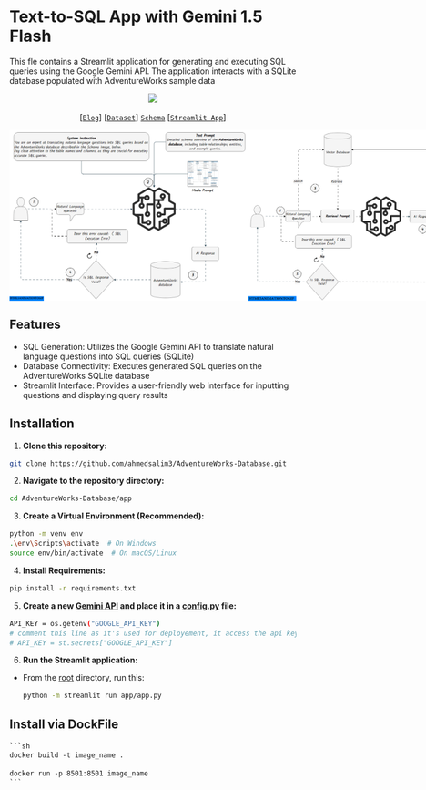 # Text-to-SQL App with Gemini 1.5 Flash

This fle contains a Streamlit application for generating and executing SQL queries using the Google Gemini API. The application interacts with a SQLite database populated with AdventureWorks sample data

<p align= "center">
<img src="https://img.shields.io/badge/PYTHON-3.9+-orange">
</p>

<div align="center">
  
[[`Blog`](https://ahmedsalim3.github.io/posts/text-to-sql)] [[`Dataset`](https://www.kaggle.com/datasets/ukveteran/adventure-works)] [`Schema`](https://ahmedsalim3.github.io/posts/adventureworks-database/#entity-relationship-diagram-erd) [[`Streamlit App`](https://ai-sql.streamlit.app/)]
<div style="display: flex; justify-content: space-around;">
    <img src="./ui/static/prompt-engineering.gif" alt="Prompt Engineering" style="height: 300px; object-fit: contain;">
    <img src="./ui/static/rag.gif" alt="RAG" style="height: 300px; object-fit: contain;">
</div>

</div>

## Features
- SQL Generation: Utilizes the Google Gemini API to translate natural language questions into SQL queries (SQLite)
- Database Connectivity: Executes generated SQL queries on the AdventureWorks SQLite database
- Streamlit Interface: Provides a user-friendly web interface for inputting questions and displaying query results

## Installation

1. **Clone this repository:**

  ```bash
  git clone https://github.com/ahmedsalim3/AdventureWorks-Database.git
  ```

2. **Navigate to the repository directory:**

  ```bash
  cd AdventureWorks-Database/app
  ```

3. **Create a Virtual Environment (Recommended):**

  ```bash
  python -m venv env
  .\env\Scripts\activate  # On Windows
  source env/bin/activate  # On macOS/Linux
  ```

4. **Install Requirements:**

  ```bash
  pip install -r requirements.txt
  ```

5. **Create a new [Gemini API](https://aistudio.google.com/app/apikey) and place it in a [config.py](https://github.com/ahmedsalim3/AdventureWorks-Database/blob/6b06f38f9c4a191edc41857312b4654617d6cfd3/app/config.py#L16) file:**

  ```bash
  API_KEY = os.getenv("GOOGLE_API_KEY")
  # comment this line as it's used for deployement, it access the api key through streamlit secrets
  # API_KEY = st.secrets["GOOGLE_API_KEY"]
  ```

6. **Run the Streamlit application:**

- From the [root](../) directory, run this:
    
    ```bash
    python -m streamlit run app/app.py
    ```

## Install via DockFile

    ```sh
    docker build -t image_name .

    docker run -p 8501:8501 image_name
    ```
